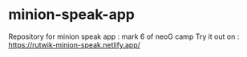 # minion-speak-app
 Repository for minion speak app : mark 6 of neoG camp
Try it out on : https://rutwik-minion-speak.netlify.app/ 
